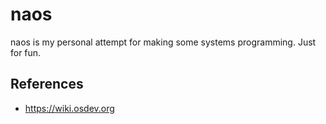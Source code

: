 # naos

naos is my personal attempt for making some systems programming. Just for fun.



## References
* https://wiki.osdev.org
